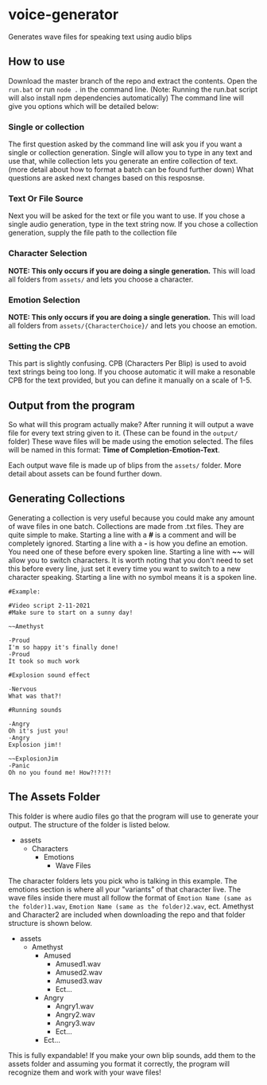 # voice-generator
Generates wave files for speaking text using audio blips

## How to use
Download the master branch of the repo and extract the contents. Open the `run.bat` or run `node .` in the command line. (Note: Running the run.bat script will also install npm dependencies automatically)
The command line will give you options which will be detailed below:

### Single or collection
The first question asked by the command line will ask you if you want a single or collection generation. Single will allow you to type in any text and use that, while collection lets you generate an entire collection of text. (more detail about how to format a batch can be found further down) What questions are asked next changes based on this resposnse.

### Text Or File Source
Next you will be asked for the text or file you want to use. If you chose a single audio generation, type in the text string now. If you chose a collection generation, supply the file path to the collection file

### Character Selection
**NOTE: This only occurs if you are doing a single generation.** This will load all folders from `assets/` and lets you choose a character.

### Emotion Selection
**NOTE: This only occurs if you are doing a single generation.** This will load all folders from `assets/{CharacterChoice}/` and lets you choose an emotion.

### Setting the CPB
This part is slightly confusing. CPB (Characters Per Blip) is used to avoid text strings being too long. If you choose automatic it will make a resonable CPB for the text provided, but you can define it manually on a scale of 1-5.

## Output from the program
So what will this program actually make? After running it will output a wave file for every text string given to it. (These can be found in the `output/` folder) These wave files will be made using the emotion selected. The files will be named in this format: **Time of Completion-Emotion-Text**.

Each output wave file is made up of blips from the `assets/` folder. More detail about assets can be found further down.

## Generating Collections
Generating a collection is very useful because you could make any amount of wave files in one batch. Collections are made from .txt files. They are quite simple to make. Starting a line with a ***#*** is a comment and will be completely ignored. Starting a line with a ***-*** is how you define an emotion. You need one of these before every spoken line. Starting a line with ***\~\~*** will allow you to switch characters. It is worth noting that you don't need to set this before every line, just set it every time you want to switch to a new character speaking. Starting a line with no symbol means it is a spoken line.

```
#Example:

#Video script 2-11-2021
#Make sure to start on a sunny day!

~~Amethyst

-Proud
I'm so happy it's finally done!
-Proud
It took so much work

#Explosion sound effect

-Nervous
What was that?!

#Running sounds

-Angry
Oh it's just you!
-Angry
Explosion jim!!

~~ExplosionJim
-Panic
Oh no you found me! How?!?!?!
```

## The Assets Folder
This folder is where audio files go that the program will use to generate your output. The structure of the folder is listed below.

- assets
  - Characters
    - Emotions
      - Wave Files

The character folders lets you pick who is talking in this example. The emotions section is where all your "variants" of that character live. The wave files inside there must all follow the format of `Emotion Name (same as the folder)1.wav`, `Emotion Name (same as the folder)2.wav`, ect. Amethyst and Character2 are included when downloading the repo and that folder structure is shown below.

- assets
  - Amethyst
    - Amused
      - Amused1.wav
      - Amused2.wav
      - Amused3.wav
      - Ect...
    - Angry
      - Angry1.wav
      - Angry2.wav
      - Angry3.wav
      - Ect...
    - Ect...

This is fully expandable! If you make your own blip sounds, add them to the assets folder and assuming you format it correctly, the program will recognize them and work with your wave files!
